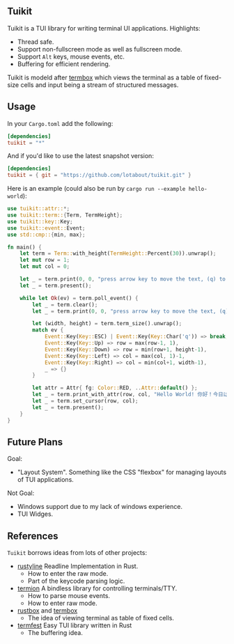 ## Tuikit

Tuikit is a TUI library for writing terminal UI applications. Highlights:

- Thread safe.
- Support non-fullscreen mode as well as fullscreen mode.
- Support `Alt` keys, mouse events, etc.
- Buffering for efficient rendering.

Tuikit is modeld after [termbox](https://github.com/nsf/termbox) which views the
terminal as a table of fixed-size cells and input being a stream of structured
messages.

## Usage

In your `Cargo.toml` add the following:

```toml
[dependencies]
tuikit = "*"
```

And if you'd like to use the latest snapshot version:

```toml
[dependencies]
tuikit = { git = "https://github.com/lotabout/tuikit.git" }
```

Here is an example (could also be run by `cargo run --example hello-world`):

```rust
use tuikit::attr::*;
use tuikit::term::{Term, TermHeight};
use tuikit::key::Key;
use tuikit::event::Event;
use std::cmp::{min, max};

fn main() {
    let term = Term::with_height(TermHeight::Percent(30)).unwrap();
    let mut row = 1;
    let mut col = 0;

    let _ = term.print(0, 0, "press arrow key to move the text, (q) to quit");
    let _ = term.present();

    while let Ok(ev) = term.poll_event() {
        let _ = term.clear();
        let _ = term.print(0, 0, "press arrow key to move the text, (q) to quit");

        let (width, height) = term.term_size().unwrap();
        match ev {
            Event::Key(Key::ESC) | Event::Key(Key::Char('q')) => break,
            Event::Key(Key::Up) => row = max(row-1, 1),
            Event::Key(Key::Down) => row = min(row+1, height-1),
            Event::Key(Key::Left) => col = max(col, 1)-1,
            Event::Key(Key::Right) => col = min(col+1, width-1),
            _ => {}
        }

        let attr = Attr{ fg: Color::RED, ..Attr::default() };
        let _ = term.print_with_attr(row, col, "Hello World! 你好！今日は。", attr);
        let _ = term.set_cursor(row, col);
        let _ = term.present();
    }
}
```

## Future Plans

Goal:
- "Layout System". Something like the CSS "flexbox" for managing layouts of
    TUI applications.

Not Goal:
- Windows support due to my lack of windows experience.
- TUI Widges.

## References

`Tuikit` borrows ideas from lots of other projects:

- [rustyline](https://github.com/kkawakam/rustyline) Readline Implementation in Rust.
    - How to enter the raw mode.
    - Part of the keycode parsing logic.
- [termion](https://gitlab.redox-os.org/redox-os/termion) A bindless library for controlling terminals/TTY.
    - How to parse mouse events.
    - How to enter raw mode.
- [rustbox](https://github.com/gchp/rustbox) and [termbox](https://github.com/nsf/termbox)
    - The idea of viewing terminal as table of fixed cells.
- [termfest](https://github.com/agatan/termfest) Easy TUI library written in Rust
    - The buffering idea.
